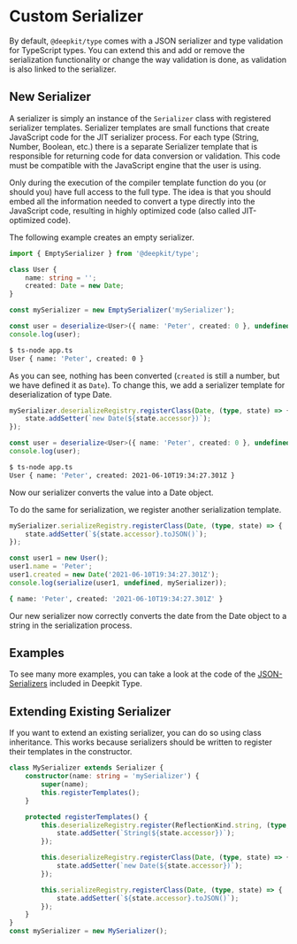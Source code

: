 # Custom Serializer

By default, `@deepkit/type` comes with a JSON serializer and type validation for TypeScript types. You can extend this and add or remove the serialization functionality or change the way validation is done, as validation is also linked to the serializer.

## New Serializer

A serializer is simply an instance of the `Serializer` class with registered serializer templates. Serializer templates are small functions that create JavaScript code for the JIT serializer process. For each type (String, Number, Boolean, etc.) there is a separate Serializer template that is responsible for returning code for data conversion or validation. This code must be compatible with the JavaScript engine that the user is using.

Only during the execution of the compiler template function do you (or should you) have full access to the full type. The idea is that you should embed all the information needed to convert a type directly into the JavaScript code, resulting in highly optimized code (also called JIT-optimized code).

The following example creates an empty serializer.

```typescript
import { EmptySerializer } from '@deepkit/type';

class User {
    name: string = '';
    created: Date = new Date;
}

const mySerializer = new EmptySerializer('mySerializer');

const user = deserialize<User>({ name: 'Peter', created: 0 }, undefined, mySerializer);
console.log(user);
```

```sh
$ ts-node app.ts
User { name: 'Peter', created: 0 }
```

As you can see, nothing has been converted (`created` is still a number, but we have defined it as `Date`). To change this, we add a serializer template for deserialization of type Date.

```typescript
mySerializer.deserializeRegistry.registerClass(Date, (type, state) => {
    state.addSetter(`new Date(${state.accessor})`);
});

const user = deserialize<User>({ name: 'Peter', created: 0 }, undefined, mySerializer);
console.log(user);
```

```sh
$ ts-node app.ts
User { name: 'Peter', created: 2021-06-10T19:34:27.301Z }
```

Now our serializer converts the value into a Date object.

To do the same for serialization, we register another serialization template.

```typescript
mySerializer.serializeRegistry.registerClass(Date, (type, state) => {
    state.addSetter(`${state.accessor}.toJSON()`);
});

const user1 = new User();
user1.name = 'Peter';
user1.created = new Date('2021-06-10T19:34:27.301Z');
console.log(serialize(user1, undefined, mySerializer));
```

```sh
{ name: 'Peter', created: '2021-06-10T19:34:27.301Z' }
```

Our new serializer now correctly converts the date from the Date object to a string in the serialization process.

## Examples

To see many more examples, you can take a look at the code of the [JSON-Serializers](https://github.com/deepkit/deepkit-framework/blob/master/packages/type/src/serializer.ts#L1688) included in Deepkit Type.

## Extending Existing Serializer

If you want to extend an existing serializer, you can do so using class inheritance. This works because serializers should be written to register their templates in the constructor.

```typescript
class MySerializer extends Serializer {
    constructor(name: string = 'mySerializer') {
        super(name);
        this.registerTemplates();
    }

    protected registerTemplates() {
        this.deserializeRegistry.register(ReflectionKind.string, (type, state) => {
            state.addSetter(`String(${state.accessor})`);
        });

        this.deserializeRegistry.registerClass(Date, (type, state) => {
            state.addSetter(`new Date(${state.accessor})`);
        });

        this.serializeRegistry.registerClass(Date, (type, state) => {
            state.addSetter(`${state.accessor}.toJSON()`);
        });
    }
}
const mySerializer = new MySerializer();
```
